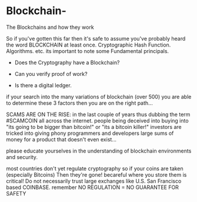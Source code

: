 # Blockchain-
The Blockchains and how they work


So if you've gotten this far then it's safe to assume you've probably heard the word BLOCKCHAIN at least once. Cryptographic Hash Function. Algorithms. etc. its important to note some Fundamental principals.


- Does the Cryptography have a Blockchain? 


- Can you verify proof of work?


- Is there a digital ledger.


if your search into the many variations of blockchain (over 500) you are able to determine these 3 factors then you are on the right path... 


SCAMS ARE ON THE RISE: in the last couple of years thus dubbing the term #SCAMCOIN all across the internet. people being deceived into buying into "its going to be bigger than bitcoin!" or "its a bitcoin killer!" investors are tricked into giving phony programmers and developers large sums of money for a product that doesn't even exist...


please educate yourselves in the understanding of blockchain environments and security. 


most countries don't yet regulate cryptography so if your coins are taken (especially Bitcoins) Then they're gone! becareful where you store them is critical! Do not necessarily trust large exchanges like U.S. San Francisco based COINBASE. remember NO REGULATION = NO GUARANTEE FOR SAFETY
